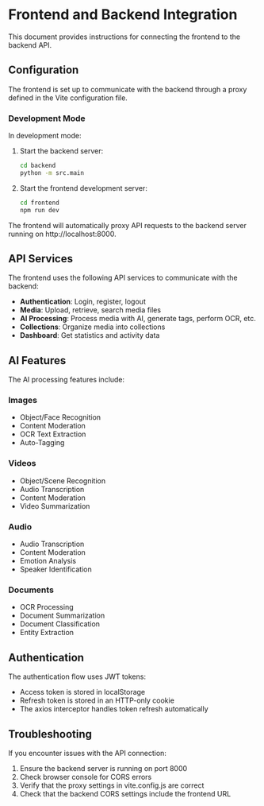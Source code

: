# Frontend and Backend Integration

This document provides instructions for connecting the frontend to the backend API.

## Configuration

The frontend is set up to communicate with the backend through a proxy defined in the Vite configuration file.

### Development Mode

In development mode:

1. Start the backend server: 
   ```bash
   cd backend
   python -m src.main
   ```

2. Start the frontend development server:
   ```bash
   cd frontend
   npm run dev
   ```

The frontend will automatically proxy API requests to the backend server running on http://localhost:8000.

## API Services

The frontend uses the following API services to communicate with the backend:

- **Authentication**: Login, register, logout
- **Media**: Upload, retrieve, search media files
- **AI Processing**: Process media with AI, generate tags, perform OCR, etc.
- **Collections**: Organize media into collections
- **Dashboard**: Get statistics and activity data

## AI Features

The AI processing features include:

### Images
- Object/Face Recognition
- Content Moderation
- OCR Text Extraction
- Auto-Tagging

### Videos
- Object/Scene Recognition
- Audio Transcription
- Content Moderation
- Video Summarization

### Audio
- Audio Transcription
- Content Moderation
- Emotion Analysis
- Speaker Identification

### Documents
- OCR Processing
- Document Summarization
- Document Classification
- Entity Extraction

## Authentication

The authentication flow uses JWT tokens:
- Access token is stored in localStorage
- Refresh token is stored in an HTTP-only cookie
- The axios interceptor handles token refresh automatically

## Troubleshooting

If you encounter issues with the API connection:

1. Ensure the backend server is running on port 8000
2. Check browser console for CORS errors
3. Verify that the proxy settings in vite.config.js are correct
4. Check that the backend CORS settings include the frontend URL 